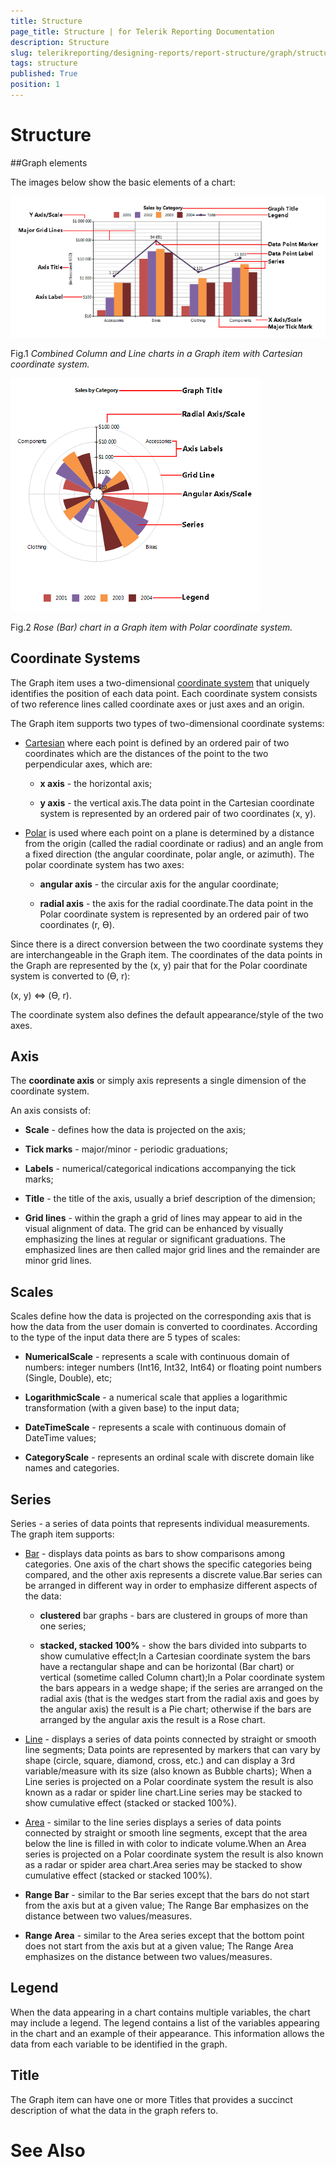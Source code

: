 ```yaml
---
title: Structure
page_title: Structure | for Telerik Reporting Documentation
description: Structure
slug: telerikreporting/designing-reports/report-structure/graph/structure
tags: structure
published: True
position: 1
---
```


# Structure



##Graph elements

The images below show the basic elements of a chart:  

  ![Bar Line Chart Structure](images/DataItems/Graph/BarLineChartStructure.png)

Fig.1 *Combined Column and Line charts in a Graph item with Cartesian coordinate system.*   

  ![Rose Chart Structure](images/DataItems/Graph/RoseChartStructure.png)

Fig.2 *Rose (Bar) chart in a Graph item with Polar coordinate system.* 

## Coordinate Systems

The Graph item uses a two-dimensional [coordinate system](http://en.wikipedia.org/wiki/Coordinate_system) that uniquely identifies  	      		the position of each data point. Each coordinate system consists of two reference lines called coordinate axes or just axes and an origin. 	      	

The Graph item supports two types of two-dimensional coordinate systems:

* [Cartesian](http://en.wikipedia.org/wiki/Cartesian_coordinate_system) 		            	where each point is defined by an ordered pair of two coordinates which are the distances of the  		            	point to the two perpendicular axes, which are: 		            

   + __x axis__  - the horizontal axis;

   + __y axis__  - the vertical axis.The data point in the Cartesian coordinate system is represented by an ordered pair of two coordinates (x, y).

* [Polar](http://en.wikipedia.org/wiki/Polar_coordinate_system) is used where each point on a  		            	plane is determined by a distance from the origin (called the radial coordinate or radius) and an angle from a  		            	fixed direction (the angular coordinate, polar angle, or azimuth). The polar coordinate system has two axes: 		            

   + __angular axis__  - the circular axis for the angular coordinate;

   + __radial axis__  - the axis for the radial coordinate.The data point in the Polar coordinate system is represented by an ordered pair of two coordinates (r, ϴ).

Since there is a direct conversion between the two coordinate systems they are interchangeable in the Graph item.  	      		The coordinates of the data points in the Graph are represented by the (x, y) pair that for the Polar coordinate  	      		system is converted to (ϴ, r): 	      	

(x, y) ⇔ (ϴ, r).

The coordinate system also defines the default appearance/style of the two axes.

## Axis

The __coordinate axis__  or simply axis represents a single dimension of the coordinate system.

An axis consists of:

*  __Scale__  - defines how the data is projected on the axis;

*  __Tick marks__  - major/minor - periodic graduations;

*  __Labels__  - numerical/categorical indications accompanying the tick marks;

*  __Title__  - the title of the axis, usually a brief description of the dimension;

*  __Grid lines__  - within the graph a grid of lines may appear to aid in the visual alignment of data.
				  	The grid can be enhanced by visually emphasizing the lines at regular or significant graduations.  The emphasized lines are then 
				  	called major grid lines and the remainder are minor grid lines.

## Scales

Scales define how the data is projected on the corresponding axis that is how the data from the user domain is converted to coordinates.  	      	According to the type of the input data there are 5 types of scales: 		  

* __NumericalScale__  - represents a scale with continuous domain of numbers: integer numbers (Int16, Int32, Int64) or floating point numbers (Single, Double), etc;

* __LogarithmicScale__  - a numerical scale that applies a logarithmic transformation (with a given base) to the input data;

* __DateTimeScale__  - represents a scale with continuous domain of DateTime values;

* __CategoryScale__  - represents an ordinal scale with discrete domain like names and categories.

## Series

Series - a series of data points that represents individual measurements. The graph item supports:

* [Bar](http://en.wikipedia.org/wiki/Bar_chart) - displays data points as bars to show comparisons among categories.  			  		One axis of the chart shows the specific categories being compared, and the other axis represents a discrete value.Bar series can be arranged in different way in order to emphasize different aspects of the data:

   + __clustered__  bar graphs - bars are clustered in groups of more than one series;

   + __stacked, stacked 100%__  - show the bars divided into subparts to show cumulative effect;In a Cartesian coordinate system the bars have a rectangular shape and can be horizontal (Bar chart) or vertical (sometime called Column chart);In a Polar coordinate system the bars appears in a wedge shape; if the series are arranged on the radial axis (that is the wedges start from the radial axis and goes by the angular axis) the result is a Pie chart; otherwise if the bars are arranged by the angular axis the result is a Rose chart.

* [Line](http://en.wikipedia.org/wiki/Line_chart) - displays a series of data points connected by straight or  			  		smooth line segments; Data points are represented by markers that can vary by shape (circle, square, diamond, cross, etc.) and can display  			  		a 3rd variable/measure with its size (also known as Bubble charts); 				When a Line series is projected on a Polar coordinate system the result is also known as a radar or spider line chart.Line series may be stacked to show cumulative effect (stacked or stacked 100%).

* [Area](http://en.wikipedia.org/wiki/Area_chart) - similar to the line series displays a series of data points  			  	connected by straight or smooth line segments, except that the area below the line is filled in with color to indicate volume.When an Area series is projected on a Polar coordinate system the result is also known as a radar or spider area chart.Area series may be stacked to show cumulative effect (stacked or stacked 100%).

* __Range Bar__  - similar to the Bar series except that the bars do not start from the axis but at a given value; The Range Bar emphasizes on the distance between two values/measures.

* __Range Area__  - similar to the Area series except that the bottom point does not start from the axis but at a given value; The Range Area emphasizes on the distance between two values/measures.

## Legend

When the data appearing in a chart contains multiple variables, the chart may include a legend. The legend contains a list of the variables appearing in the chart and an example of their appearance. This information allows the data from each variable to be identified in the graph.

## Title

The Graph item can have one or more Titles that provides a succinct description of what the data in the graph refers to.

# See Also


